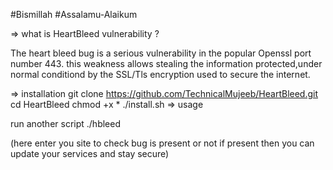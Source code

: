 #Bismillah
#Assalamu-Alaikum

=> what is HeartBleed vulnerability ?

  The heart bleed bug is a serious vulnerability
  in the popular Openssl port number 443.
  this weakness allows stealing the information
  protected,under normal conditiond by the SSL/Tls
  encryption used to secure the internet.

=> installation 
  git clone https://github.com/TechnicalMujeeb/HeartBleed.git
  cd HeartBleed
  chmod +x *
  ./install.sh
=> usage 
  
   run another script
   ./hbleed

   (here enter you site to check bug is present or not 
   if present then you can update your services and 
   stay secure)

